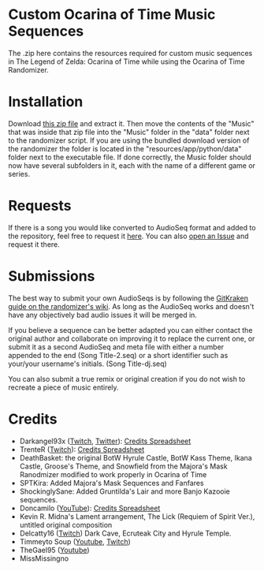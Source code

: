 # Custom Ocarina of Time Music Sequences
The .zip here contains the resources required for custom music sequences in The Legend of Zelda: Ocarina of Time while using the Ocarina of Time Randomizer.

# Installation
Download [this zip file](https://github.com/DaruniasJoy/OoT-Custom-Sequences/archive/master.zip) and extract it. Then move the contents of the "Music" that was inside that zip file into the "Music" folder in the "data" folder next to the randomizer script. If you are using the bundled download version of the randomizer the folder is located in the "resources/app/python/data" folder next to the executable file. If done correctly, the Music folder should now have several subfolders in it, each with the name of a different game or series.

# Requests
If there is a song you would like converted to AudioSeq format and added to the repository, feel free to request it [here](https://docs.google.com/forms/d/e/1FAIpQLSe17AuRzGGx7WaaX70hggeAYDD-NmXA9rOI2QIKbPCQIhR2tg/viewform). You can also [open an Issue](https://github.com/DaruniasJoy/OoT-Custom-Sequences/issues/new) and request it there.

# Submissions
The best way to submit your own AudioSeqs is by following the [GitKraken guide on the randomizer's wiki](https://wiki.ootrandomizer.com/index.php?title=GitKraken). As long as the AudioSeq works and doesn't have any objectively bad audio issues it will be merged in.

If you believe a sequence can be better adapted you can either contact the original author and collaborate on improving it to replace the current one, or submit it as a second AudioSeq and meta file with either a number appended to the end (Song Title-2.seq) or a short identifier such as your/your username's initials. (Song Title-dj.seq)

You can also submit a true remix or original creation if you do not wish to recreate a piece of music entirely.

# Credits
* Darkangel93x ([Twitch](https://twitch.tv/darkangel93x), [Twitter](https://twitter.com/DarkangelTwitch)): [Credits Spreadsheet](https://docs.google.com/spreadsheets/d/1Yvgjex502cB_dVvvZm0a88aGL4WNFOm-5XvEbZLkWqI/edit)
* TrenteR ([Twitch](https://twitch.tv/trenter_tr)): [Credits Spreadsheet](https://docs.google.com/spreadsheets/d/1Yvgjex502cB_dVvvZm0a88aGL4WNFOm-5XvEbZLkWqI/edit)
* DeathBasket: the original BotW Hyrule Castle, BotW Kass Theme, Ikana Castle, Groose's Theme, and Snowfield from the Majora's Mask Ranodmizer modified to work properly in Ocarina of Time
* SPTKira: Added Majora's Mask Sequences and Fanfares
* ShockinglySane: Added Gruntilda's Lair and more Banjo Kazooie sequences.
* Doncamilo ([YouTube](https://www.youtube.com/channel/UCie8do7HeS6yB2ngmoau0Nw)): [Credits Spreadsheet](https://docs.google.com/spreadsheets/d/1Yvgjex502cB_dVvvZm0a88aGL4WNFOm-5XvEbZLkWqI/edit)
* Kevin R. Midna's Lament arrangement, The Lick (Requiem of Spirit Ver.), untitled original composition
* Delcatty16 ([Twitch](https://twitch.tv/delcatty16)) Dark Cave, Ecruteak City and Hyrule Temple.
* Timmeyto Soup ([Youtube](https://www.youtube.com/user/Timmifutzelchen), [Twitch](https://www.twitch.tv/timmeyto_soup))
* TheGael95 ([Youtube](https://www.youtube.com/channel/UCiD6DYZSuu7N2302h83pLeQ))
* MissMissingno
